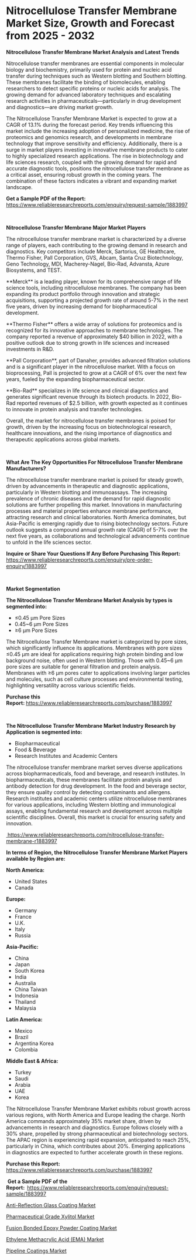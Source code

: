 <p><h1>Nitrocellulose Transfer Membrane Market Size, Growth and Forecast from 2025 - 2032</h1></p><p><strong>Nitrocellulose Transfer Membrane Market Analysis and Latest Trends</strong></p>
<p><p>Nitrocellulose transfer membranes are essential components in molecular biology and biochemistry, primarily used for protein and nucleic acid transfer during techniques such as Western blotting and Southern blotting. These membranes facilitate the binding of biomolecules, enabling researchers to detect specific proteins or nucleic acids for analysis. The growing demand for advanced laboratory techniques and escalating research activities in pharmaceuticals—particularly in drug development and diagnostics—are driving market growth.</p><p>The Nitrocellulose Transfer Membrane Market is expected to grow at a CAGR of 13.1% during the forecast period. Key trends influencing this market include the increasing adoption of personalized medicine, the rise of proteomics and genomics research, and developments in membrane technology that improve sensitivity and efficiency. Additionally, there is a surge in market players investing in innovative membrane products to cater to highly specialized research applications. The rise in biotechnology and life sciences research, coupled with the growing demand for rapid and accurate diagnostic tools, positions the nitrocellulose transfer membrane as a critical asset, ensuring robust growth in the coming years. The combination of these factors indicates a vibrant and expanding market landscape.</p></p>
<p><strong>Get a Sample PDF of the Report:&nbsp;</strong> <a href="https://www.reliableresearchreports.com/enquiry/request-sample/1883997?utm_campaign=11&utm_medium=2&utm_source=Github&utm_content=ia&utm_term=31012025&utm_id=nitrocellulose-transfer-membrane">https://www.reliableresearchreports.com/enquiry/request-sample/1883997</a></p>
<p>&nbsp;</p>
<p><strong>Nitrocellulose Transfer Membrane Major Market Players</strong></p>
<p><p>The nitrocellulose transfer membrane market is characterized by a diverse range of players, each contributing to the growing demand in research and diagnostics. Key competitors include Merck, Sartorius, GE Healthcare, Thermo Fisher, Pall Corporation, GVS, Abcam, Santa Cruz Biotechnology, Geno Technology, MDI, Macherey-Nagel, Bio-Rad, Advansta, Azure Biosystems, and TEST.</p><p>**Merck** is a leading player, known for its comprehensive range of life science tools, including nitrocellulose membranes. The company has been expanding its product portfolio through innovation and strategic acquisitions, supporting a projected growth rate of around 5-7% in the next five years, driven by increasing demand for biopharmaceutical development.</p><p>**Thermo Fisher** offers a wide array of solutions for proteomics and is recognized for its innovative approaches to membrane technologies. The company reported a revenue of approximately $40 billion in 2022, with a positive outlook due to strong growth in life sciences and increased investments in R&D.</p><p>**Pall Corporation**, part of Danaher, provides advanced filtration solutions and is a significant player in the nitrocellulose market. With a focus on bioprocessing, Pall is projected to grow at a CAGR of 6% over the next few years, fueled by the expanding biopharmaceutical sector.</p><p>**Bio-Rad** specializes in life science and clinical diagnostics and generates significant revenue through its biotech products. In 2022, Bio-Rad reported revenues of $2.5 billion, with growth expected as it continues to innovate in protein analysis and transfer technologies.</p><p>Overall, the market for nitrocellulose transfer membranes is poised for growth, driven by the increasing focus on biotechnological research, healthcare innovations, and the rising importance of diagnostics and therapeutic applications across global markets.</p></p>
<p>&nbsp;</p>
<p><strong>What Are The Key Opportunities For Nitrocellulose Transfer Membrane Manufacturers?</strong></p>
<p><p>The nitrocellulose transfer membrane market is poised for steady growth, driven by advancements in therapeutic and diagnostic applications, particularly in Western blotting and immunoassays. The increasing prevalence of chronic diseases and the demand for rapid diagnostic solutions are further propelling this market. Innovations in manufacturing processes and material properties enhance membrane performance, attracting research and clinical laboratories. North America dominates, but Asia-Pacific is emerging rapidly due to rising biotechnology sectors. Future outlook suggests a compound annual growth rate (CAGR) of 5-7% over the next five years, as collaborations and technological advancements continue to unfold in the life sciences sector.</p></p>
<p><strong>Inquire or Share Your Questions If Any Before Purchasing This Report:</strong> <a href="https://www.reliableresearchreports.com/enquiry/pre-order-enquiry/1883997?utm_campaign=11&utm_medium=2&utm_source=Github&utm_content=ia&utm_term=31012025&utm_id=nitrocellulose-transfer-membrane">https://www.reliableresearchreports.com/enquiry/pre-order-enquiry/1883997</a></p>
<p>&nbsp;</p>
<p><strong>Market Segmentation</strong></p>
<p><strong>The Nitrocellulose Transfer Membrane Market Analysis by types is segmented into:</strong></p>
<p><ul><li>≤0.45 µm Pore Sizes</li><li>0.45~6 µm Pore Sizes</li><li>≥6 µm Pore Sizes</li></ul></p>
<p><p>The Nitrocellulose Transfer Membrane market is categorized by pore sizes, which significantly influence its applications. Membranes with pore sizes ≤0.45 µm are ideal for applications requiring high protein binding and low background noise, often used in Western blotting. Those with 0.45~6 µm pore sizes are suitable for general filtration and protein analysis. Membranes with ≥6 µm pores cater to applications involving larger particles and molecules, such as cell culture processes and environmental testing, highlighting versatility across various scientific fields.</p></p>
<p><strong>Purchase this Report:&nbsp;</strong><a href="https://www.reliableresearchreports.com/purchase/1883997?utm_campaign=11&utm_medium=2&utm_source=Github&utm_content=ia&utm_term=31012025&utm_id=nitrocellulose-transfer-membrane">https://www.reliableresearchreports.com/purchase/1883997</a></p>
<p>&nbsp;</p>
<p><strong>The Nitrocellulose Transfer Membrane Market Industry Research by Application is segmented into:</strong></p>
<p><ul><li>Biopharmaceutical</li><li>Food & Beverage</li><li>Research Institutes and Academic Centers</li></ul></p>
<p><p>The nitrocellulose transfer membrane market serves diverse applications across biopharmaceuticals, food and beverage, and research institutes. In biopharmaceuticals, these membranes facilitate protein analysis and antibody detection for drug development. In the food and beverage sector, they ensure quality control by detecting contaminants and allergens. Research institutes and academic centers utilize nitrocellulose membranes for various applications, including Western blotting and immunological assays, enabling fundamental research and development across multiple scientific disciplines. Overall, this market is crucial for ensuring safety and innovation.</p></p>
<p><a href="https://www.reliableresearchreports.com/nitrocellulose-transfer-membrane-r1883997?utm_campaign=11&utm_medium=2&utm_source=Github&utm_content=ia&utm_term=31012025&utm_id=nitrocellulose-transfer-membrane">&nbsp;https://www.reliableresearchreports.com/nitrocellulose-transfer-membrane-r1883997</a></p>
<p><strong>In terms of Region, the Nitrocellulose Transfer Membrane Market Players available by Region are:</strong></p>
<p>
    <p> <strong> North America: </strong>
        <ul>
            <li>United States</li>
            <li>Canada</li>
        </ul>
        </p> 
    <p> <strong> Europe: </strong>
        <ul>
            <li>Germany</li>
            <li>France</li>
            <li>U.K.</li>
            <li>Italy</li>
            <li>Russia</li>
        </ul>
        </p> 
    <p> <strong> Asia-Pacific: </strong>
        <ul>
            <li>China</li>
            <li>Japan</li>
            <li>South Korea</li>
            <li>India</li>
            <li>Australia</li>
            <li>China Taiwan</li>
            <li>Indonesia</li>
            <li>Thailand</li>
            <li>Malaysia</li>
        </ul>
        </p> 
    <p> <strong> Latin America: </strong>
        <ul>
            <li>Mexico</li>
            <li>Brazil</li>
            <li>Argentina Korea</li>
            <li>Colombia</li>
        </ul>
        </p> 
    <p> <strong> Middle East & Africa: </strong>
        <ul>
            <li>Turkey</li>
            <li>Saudi</li>
            <li>Arabia</li>
            <li>UAE</li>
            <li>Korea</li>
        </ul>
    </p>
    </p>
<p><p>The Nitrocellulose Transfer Membrane Market exhibits robust growth across various regions, with North America and Europe leading the charge. North America commands approximately 35% market share, driven by advancements in research and diagnostics. Europe follows closely with a 30% share, propelled by strong pharmaceutical and biotechnology sectors. The APAC region is experiencing rapid expansion, anticipated to reach 25%, particularly in China, which contributes about 20%. Emerging applications in diagnostics are expected to further accelerate growth in these regions.</p></p>
<p><strong>Purchase this Report: </strong><a href="https://www.reliableresearchreports.com/purchase/1883997?utm_campaign=11&utm_medium=2&utm_source=Github&utm_content=ia&utm_term=31012025&utm_id=nitrocellulose-transfer-membrane">https://www.reliableresearchreports.com/purchase/1883997</a></p>
<p>&nbsp;<strong>Get a Sample PDF of the Report:&nbsp;&nbsp;</strong><a href="https://www.reliableresearchreports.com/enquiry/request-sample/1883997?utm_campaign=11&utm_medium=2&utm_source=Github&utm_content=ia&utm_term=31012025&utm_id=nitrocellulose-transfer-membrane">https://www.reliableresearchreports.com/enquiry/request-sample/1883997</a></p>
<p><strong></strong></p>
<p><p><a href="https://www.linkedin.com/pulse/anti-reflection-glass-coating-market-research-report-projected-y3hre?utm_campaign=11&utm_medium=2&utm_source=Github&utm_content=ia&utm_term=31012025&utm_id=nitrocellulose-transfer-membrane">Anti-Reflection Glass Coating Market</a></p><p><a href="https://www.linkedin.com/pulse/unveiling-market-trends-global-pharmaceutical-grade-xylitol-ibzxe?utm_campaign=11&utm_medium=2&utm_source=Github&utm_content=ia&utm_term=31012025&utm_id=nitrocellulose-transfer-membrane">Pharmaceutical Grade Xylitol Market</a></p><p><a href="https://github.com/schwminh2001101/Market-Research-Report-List-1/blob/main/fusion-bonded-epoxy-powder-coating-market.md?utm_campaign=11&utm_medium=2&utm_source=Github&utm_content=ia&utm_term=31012025&utm_id=nitrocellulose-transfer-membrane">Fusion Bonded Epoxy Powder Coating Market</a></p><p><a href="https://www.linkedin.com/pulse/future-ethylene-methacrylic-acid-ema-market-trend-analysis-forecasted-qjsrc?utm_campaign=11&utm_medium=2&utm_source=Github&utm_content=ia&utm_term=31012025&utm_id=nitrocellulose-transfer-membrane">Ethylene Methacrylic Acid (EMA) Market</a></p><p><a href="https://github.com/triattwood9919/Market-Research-Report-List-1/blob/main/pipeline-coatings-market.md?utm_campaign=11&utm_medium=2&utm_source=Github&utm_content=ia&utm_term=31012025&utm_id=nitrocellulose-transfer-membrane">Pipeline Coatings Market</a></p></p>